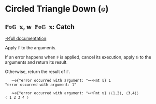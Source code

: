 # Circled Triangle Down (`⎊`)

## `𝔽⎊𝔾 𝕩`, `𝕨 𝔽⎊𝔾 𝕩`: Catch
[→full documentation](https://mlochbaum.github.io/BQN/doc/assert.html#catch)

Apply `𝔽` to the arguments.

If an error happens when `𝔽` is applied, cancel its execution, apply `𝔾` to the arguments and return its result.

Otherwise, return the result of `𝔽`.

```bqn
   ∾⎊{"error occurred with argument: "∾•Fmt 𝕩} 1
"error occurred with argument: 1"

   ∾⎊{"error occurred with argument: "∾•Fmt 𝕩} ⟨⟨1,2⟩, ⟨3,4⟩⟩
⟨ 1 2 3 4 ⟩
```
